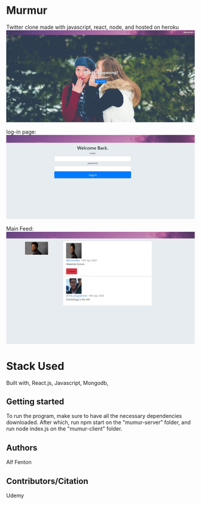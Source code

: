 # Murmur
Twitter clone made with javascript, react, node, and hosted on heroku 
![image](https://github.com/FentonA/Murmur/blob/master/Screenshot_041420_085827_PM.jpg)

log-in page: 
![image](https://github.com/FentonA/Murmur/blob/master/Screenshot_041420_091150_PM.jpg)

Main Feed: 
![image](https://github.com/FentonA/Murmur/blob/master/Screenshot_041420_091424_PM.jpg)

# Stack Used 
Built with, React.js, Javascript, Mongodb, 

## Getting started
To run the program, make sure to have all the necessary dependencies downloaded. 
After which, run npm start on the "mumur-server" folder, and run node index.js on the "mumur-client" folder. 

## Authors
Alf Fenton

## Contributors/Citation 
Udemy 
